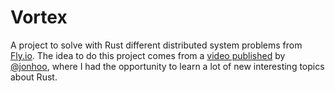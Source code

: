 # Vortex

A project to solve with Rust different distributed system problems from [Fly.io](https://fly.io/dist-sys/1/). The idea to do this project comes from a [video published](https://www.youtube.com/watch?v=gboGyccRVXI) by [@jonhoo](https://github.com/jonhoo), where I had the opportunity to learn a lot of new interesting topics about Rust.